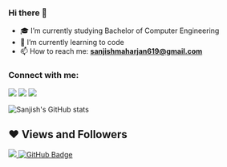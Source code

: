 ### Hi there 👋



- 🎓 I’m currently studying Bachelor of Computer Engineering
- 🌱 I’m currently learning to code
- 📫 How to reach me: **sanjishmaharjan619@gmail.com**
 <h3 align="left">Connect with me:</h3>
<p align="left">
 

<a href = "https://twitter.com/sanjishmaharjan"><img src="https://img.icons8.com/fluent/48/000000/twitter.png"/></a>
<a href = "https://www.instagram.com/sanjish_mzn/"><img src="https://img.icons8.com/fluent/48/000000/instagram-new.png"/></a>
<a href = "https://www.facebook.com/sanjish.maharjan/"><img src="https://img.icons8.com/fluent/48/000000/facebook-new.png"/></a>

 

</p>

![Sanjish's GitHub stats](https://github-readme-stats.vercel.app/api?username=SanjishMaharjan&show_icons=true&theme=radical)

## ❤ Views and Followers
<a href="https://github.com/SanjishMaharjan/github-profile-views-counter">
    <img src="https://komarev.com/ghpvc/?username=SanjishMaharjan">
</a>
<a href="https://github.com/SanjishMaharjan?tab=followers"><img src="https://img.shields.io/github/followers/SanjishMaharjan?label=Followers&style=social" alt="GitHub Badge"></a>

